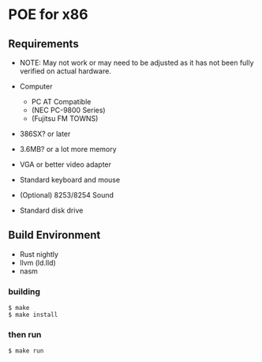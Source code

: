 # POE for x86

## Requirements

* NOTE: May not work or may need to be adjusted as it has not been fully verified on actual hardware.

* Computer
  * PC AT Compatible
  * (NEC PC-9800 Series)
  * (Fujitsu FM TOWNS)
* 386SX? or later
* 3.6MB? or a lot more memory
* VGA or better video adapter
* Standard keyboard and mouse
* (Optional) 8253/8254 Sound
* Standard disk drive

## Build Environment

* Rust nightly
* llvm (ld.lld)
* nasm

### building

```
$ make
$ make install
```

### then run

```
$ make run
```
